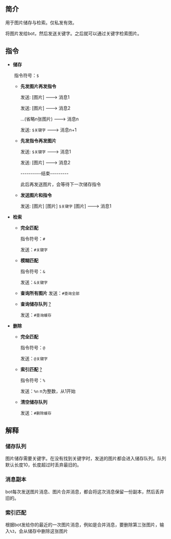 ## 简介

用于图片储存与检索。仅私发有效。

将图片发给bot，然后发送关键字。之后就可以通过关键字检索图片。

## 指令

- **储存** 

	​	指令符号：`$`
	
	- **先发图片再发指令**
	
	  发送: [图片]	---> 消息1
	
	  发送: [图片]	---> 消息2
	
	  ...(省略n张图片)	 ---> 消息n
	
	  发送: `$关键字`	---> 消息n+1 
	
	- **先发指令再发图片**
	
	  发送: `$关键字`   ---> 消息1
	
	  发送: [图片] 	  ---> 消息2
	
	  ----------结束---------
	
	  此后再发送图片，会等待下一次储存指令
	  
	- **发送图片和指令**
	  
	  发送: [图片] [图片] `$关键字` [图片]  ---> 消息1
	
- **检索**

  - **完全匹配**

    指令符号：`#`

    发送：`#关键字`

  - **模糊匹配**

    指令符号：`&`

    发送：`&关键字`

  - **查询所有图片**
    发送：`#查询全部`

  - **查询储存队列**	[?](#储存队列) 		

	  发送：`#查询缓存`		

- **删除**
  
  - **完全匹配**
  
    指令符号：`@`
  
    发送：`@关键字`
  
  - **索引匹配**	[?](#索引匹配) 
  
    指令符号：`%`
  
    发送：`%n`	n为整数，从1开始
  
  - **清空储存队列**
  
    发送：`#删除缓存`
  



## 解释

### 储存队列

图片储存需要关键字。在没有找到关键字时，发送的图片都会进入储存队列。队列默认长度10，长度超过时丢弃最旧的。

### 消息副本

bot每次发送图片消息、图片合并消息，都会将这次消息保留一份副本，然后丢弃旧的。

### 索引匹配

根据bot发给你的最近的一次图片消息，例如是合并消息，要删除第三张图片，输入`%3`，会从储存中删除这张图片
